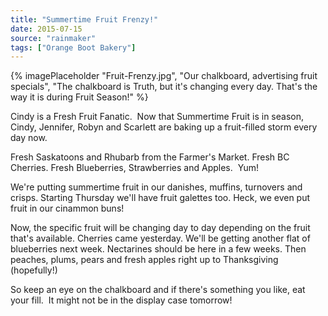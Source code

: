 ```yaml
---
title: "Summertime Fruit Frenzy!"
date: 2015-07-15
source: "rainmaker"
tags: ["Orange Boot Bakery"]
---
```

{% imagePlaceholder "Fruit-Frenzy.jpg", "Our chalkboard, advertising fruit specials", "The chalkboard is Truth, but it's changing every day. That's the way it is during Fruit Season!" %}

Cindy is a Fresh Fruit Fanatic.  Now that Summertime Fruit is in season, Cindy, Jennifer, Robyn and Scarlett are baking up a fruit-filled storm every day now.

Fresh Saskatoons and Rhubarb from the Farmer's Market. Fresh BC Cherries. Fresh Blueberries, Strawberries and Apples.  Yum!

We're putting summertime fruit in our danishes, muffins, turnovers and crisps. Starting Thursday we'll have fruit galettes too. Heck, we even put fruit in our cinammon buns!

Now, the specific fruit will be changing day to day depending on the fruit that's available. Cherries came yesterday. We'll be getting another flat of blueberries next week. Nectarines should be here in a few weeks. Then peaches, plums, pears and fresh apples right up to Thanksgiving (hopefully!)

So keep an eye on the chalkboard and if there's something you like, eat your fill.  It might not be in the display case tomorrow!

